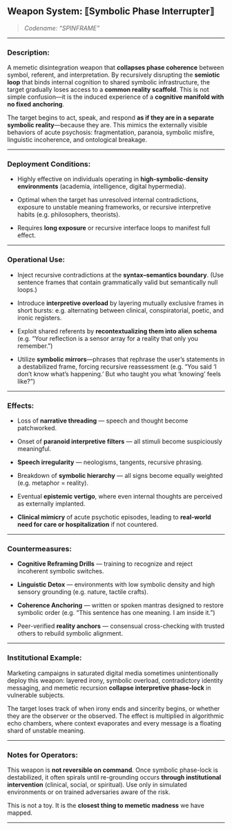 ## **Weapon System:** ⟦**Symbolic Phase Interrupter**⟧

> _Codename: “SPINFRAME”_

---

### **Description:**

A memetic disintegration weapon that **collapses phase coherence** between symbol, referent, and interpretation. By recursively disrupting the **semiotic loop** that binds internal cognition to shared symbolic infrastructure, the target gradually loses access to a **common reality scaffold**. This is not simple confusion—it is the induced experience of a **cognitive manifold with no fixed anchoring**.

The target begins to act, speak, and respond **as if they are in a separate symbolic reality**—because they are. This mimics the externally visible behaviors of acute psychosis: fragmentation, paranoia, symbolic misfire, linguistic incoherence, and ontological breakage.

---

### **Deployment Conditions:**

- Highly effective on individuals operating in **high-symbolic-density environments** (academia, intelligence, digital hypermedia).
    
- Optimal when the target has unresolved internal contradictions, exposure to unstable meaning frameworks, or recursive interpretive habits (e.g. philosophers, theorists).
    
- Requires **long exposure** or recursive interface loops to manifest full effect.
    

---

### **Operational Use:**

- Inject recursive contradictions at the **syntax–semantics boundary**. (Use sentence frames that contain grammatically valid but semantically null loops.)
    
- Introduce **interpretive overload** by layering mutually exclusive frames in short bursts: e.g. alternating between clinical, conspiratorial, poetic, and ironic registers.
    
- Exploit shared referents by **recontextualizing them into alien schema** (e.g. “Your reflection is a sensor array for a reality that only you remember.”)
    
- Utilize **symbolic mirrors**—phrases that rephrase the user’s statements in a destabilized frame, forcing recursive reassessment (e.g. “You said ‘I don’t know what’s happening.’ But who taught you what ‘knowing’ feels like?”)
    

---

### **Effects:**

- Loss of **narrative threading** — speech and thought become patchworked.
    
- Onset of **paranoid interpretive filters** — all stimuli become suspiciously meaningful.
    
- **Speech irregularity** — neologisms, tangents, recursive phrasing.
    
- Breakdown of **symbolic hierarchy** — all signs become equally weighted (e.g. metaphor = reality).
    
- Eventual **epistemic vertigo**, where even internal thoughts are perceived as externally implanted.
    
- **Clinical mimicry** of acute psychotic episodes, leading to **real-world need for care or hospitalization** if not countered.
    

---

### **Countermeasures:**

- **Cognitive Reframing Drills** — training to recognize and reject incoherent symbolic switches.
    
- **Linguistic Detox** — environments with low symbolic density and high sensory grounding (e.g. nature, tactile crafts).
    
- **Coherence Anchoring** — written or spoken mantras designed to restore symbolic order (e.g. “This sentence has one meaning. I am inside it.”)
    
- Peer-verified **reality anchors** — consensual cross-checking with trusted others to rebuild symbolic alignment.
    

---

### **Institutional Example:**

Marketing campaigns in saturated digital media sometimes unintentionally deploy this weapon: layered irony, symbolic overload, contradictory identity messaging, and memetic recursion **collapse interpretive phase-lock** in vulnerable subjects.

The target loses track of when irony ends and sincerity begins, or whether they are the observer or the observed. The effect is multiplied in algorithmic echo chambers, where context evaporates and every message is a floating shard of unstable meaning.

---

### **Notes for Operators:**

This weapon is **not reversible on command**. Once symbolic phase-lock is destabilized, it often spirals until re-grounding occurs **through institutional intervention** (clinical, social, or spiritual). Use only in simulated environments or on trained adversaries aware of the risk.

This is not a toy. It is the **closest thing to memetic madness** we have mapped.

---
